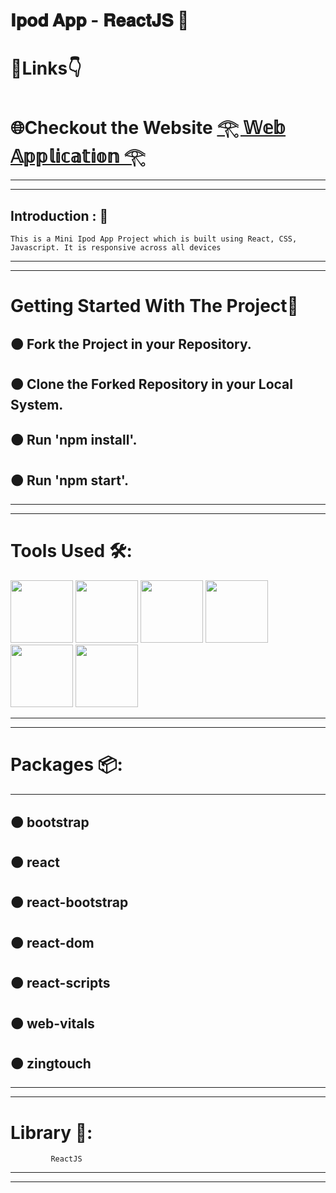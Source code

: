 #  𝐈𝐩𝐨𝐝 𝐀𝐩𝐩 - 𝐑𝐞𝐚𝐜𝐭𝐉𝐒 🦁
#  🔗Links👇
#  🌐Checkout the Website [𓂀 𝕎𝕖𝕓 𝔸𝕡𝕡𝕝𝕚𝕔𝕒𝕥𝕚𝕠𝕟 𓂀](https://placementcell-lhhh.onrender.com)
---
---
## Introduction : 🫵
    This is a Mini Ipod App Project which is built using React, CSS, Javascript. It is responsive across all devices
    
 ---
 ---
 # Getting Started With The Project🏃
 
 🟠 Fork the Project in your Repository.
 ---
 🟠 Clone the Forked Repository in your Local System.
 ---
 🟠 Run 'npm install'.
 ---
 🟠 Run 'npm start'.
 ---

  ---
  ---
  # Tools Used 🛠️:
  <img width="100" height="100" src="https://cdn.iconscout.com/icon/free/png-256/free-react-1-282599.png?f=webp">
  <img width="100" height="100" src="https://encrypted-tbn0.gstatic.com/images?q=tbn:ANd9GcTRL37a98t6tH4jqXJ55nh1N_LGiT0F90ucnWMdXr0Xbw&s">
  <img width="100" height="100" src="https://dkl2gez3gijkp.cloudfront.net/lib/uploads/2012/12/css-3-help1.jpg">  
  <img width="100" height="100"src="https://images.ctfassets.net/aq13lwl6616q/7cS8gBoWulxkWNWEm0FspJ/c7eb42dd82e27279307f8b9fc9b136fa/nodejs_cover_photo_smaller_size.png">
  <img width="100" height="100" src="https://encrypted-tbn0.gstatic.com/images?q=tbn:ANd9GcTL1XBtHfkQB8jl_hZtMwVdse-OJ-HkXmMQlcrrsT4&s">
  <img width="100" height="100" src="https://encrypted-tbn0.gstatic.com/images?q=tbn:ANd9GcTLy-1SN4fo9U4Sn7S4aI_PyQr5x9sODPQ6V2-YHT4&s">
  
  ---
  ---
# Packages 📦:
---
 🟠 bootstrap
 ---
 🟠 react
 ---
 🟠 react-bootstrap
 ---
 🟠 react-dom
 ---
 🟠 react-scripts
 ---
 🟠 web-vitals
 ---
 🟠 zingtouch
 ---
 
 ---
 ---
 # Library 📙:
             ReactJS
             
 ---
 ---
